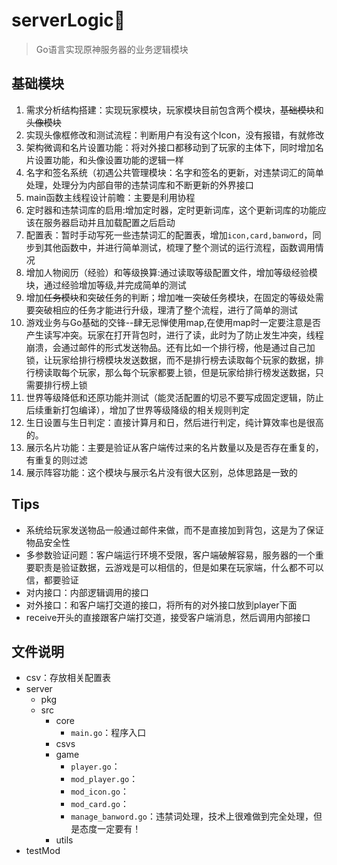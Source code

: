 # serverLogic🎉️

> Go语言实现原神服务器的业务逻辑模块

## 基础模块

1. 需求分析结构搭建：实现玩家模块，玩家模块目前包含两个模块，~~基础模块~~和~~头像模块~~
2. 实现头像框修改和测试流程：判断用户有没有这个Icon，没有报错，有就修改
3. 架构微调和名片设置功能：将对外接口都移动到了玩家的主体下，同时增加名片设置功能，和头像设置功能的逻辑一样
4. 名字和签名系统（初遇公共管理模块：名字和签名的更新，对违禁词汇的简单处理，处理分为内部自带的违禁词库和不断更新的外界接口
5. main函数主线程设计前瞻：主要是利用协程
6. 定时器和违禁词库的启用:增加定时器，定时更新词库，这个更新词库的功能应该在服务器启动并且加载配置之后启动
7. 配置表：暂时手动写死一些违禁词汇的配置表，增加`icon,card,banword`，同步到其他函数中，并进行简单测试，梳理了整个测试的运行流程，函数调用情况
8. 增加人物阅历（经验）和等级换算:通过读取等级配置文件，增加等级经验模块，通过经验增加等级,并完成简单的测试
9. 增加~~任务模块~~和突破任务的判断；增加唯一突破任务模块，在固定的等级处需要突破相应的任务才能进行升级，理清了整个流程，进行了简单的测试
10. 游戏业务与Go基础的交锋--肆无忌惮使用map,在使用map时一定要注意是否产生读写冲突。玩家在打开背包时，进行了读，此时为了防止发生冲突，线程崩溃，会通过邮件的形式发送物品。还有比如一个排行榜，他是通过自己加锁，让玩家给排行榜模块发送数据，而不是排行榜去读取每个玩家的数据，排行榜读取每个玩家，那么每个玩家都要上锁，但是玩家给排行榜发送数据，只需要排行榜上锁
11. 世界等级降低和还原功能并测试（能灵活配置的切忌不要写成固定逻辑，防止后续重新打包编译），增加了世界等级降级的相关规则判定
12. 生日设置与生日判定：直接计算月和日，然后进行判定，纯计算效率也是很高的。
13. 展示名片功能：主要是验证从客户端传过来的名片数量以及是否存在重复的，有重复的则过滤
14. 展示阵容功能：这个模块与展示名片没有很大区别，总体思路是一致的

## Tips

- 系统给玩家发送物品一般通过邮件来做，而不是直接加到背包，这是为了保证物品安全性
- 多参数验证问题：客户端运行环境不受限，客户端破解容易，服务器的一个重要职责是验证数据，云游戏是可以相信的，但是如果在玩家端，什么都不可以信，都要验证
- 对内接口：内部逻辑调用的接口
- 对外接口：和客户端打交道的接口，将所有的对外接口放到player下面
- receive开头的直接跟客户端打交道，接受客户端消息，然后调用内部接口

## 文件说明

- csv：存放相关配置表
- server
  - pkg
  - src
    - core
      - `main.go`：程序入口
    - csvs
    - game
      - `player.go`：
      - `mod_player.go`：
      - `mod_icon.go`：
      - `mod_card.go`：
      - `manage_banword.go`：违禁词处理，技术上很难做到完全处理，但是态度一定要有！
    - utils
- testMod
